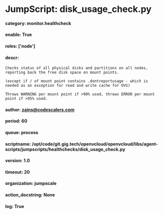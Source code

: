 
# JumpScript: disk_usage_check.py
        
#### category: monitor.healthcheck
#### enable: True
#### roles: ['node']
#### descr: 
```
Checks status of all physical disks and partitions on all nodes, reporting back the free disk space on mount points.

(except if / of mount point contains .dontreportusage - which is needed as an exception for read and write cache for OVS)

Throws WARNING per mount point if >90% used, throws ERROR per mount point if >95% used.

```
#### author: zains@codescalers.com
#### period: 60
#### queue: process
#### scriptname: /opt/code/git.gig.tech/openvcloud/openvcloud/libs/agent-scripts/jumpscripts/healthchecks/disk_usage_check.py
#### version: 1.0
#### timeout: 20
#### organization: jumpscale
#### action_docstring: None
#### log: True
